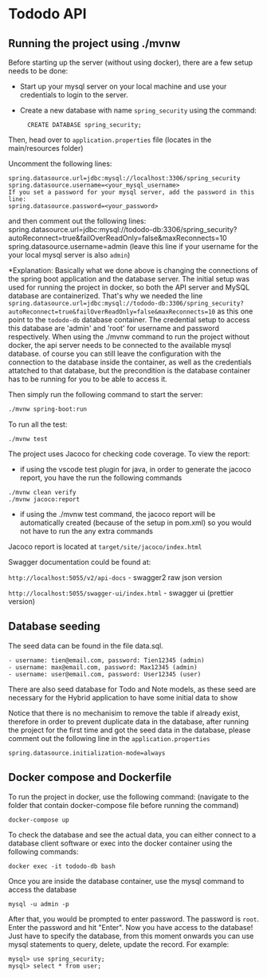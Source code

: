 # Tododo API

## Running the project using ./mvnw 

Before starting up the server (without using docker), there are a few setup needs to be done: 

- Start up your mysql server on your local machine and use your credentials to login to the server.

- Create a new database with name `spring_security` using the command:

        CREATE DATABASE spring_security;

Then, head over to `application.properties` file (locates in the main/resources folder)

Uncomment the following lines:

    spring.datasource.url=jdbc:mysql://localhost:3306/spring_security
    spring.datasource.username=<your_mysql_username>
    If you set a password for your mysql server, add the password in this line:
    spring.datasource.password=<your_password>

and then comment out the following lines:
    spring.datasource.url=jdbc:mysql://tododo-db:3306/spring_security?autoReconnect=true&failOverReadOnly=false&maxReconnects=10
    spring.datasource.username=admin (leave this line if your username for the your local mysql server is also `admin`)

*Explanation: Basically what we done above is changing the connections of the spring boot application and the database server. The initial setup was used for running the project in docker, so both the API server and MySQL database are containerized. That's why we needed the line `spring.datasource.url=jdbc:mysql://tododo-db:3306/spring_security?autoReconnect=true&failOverReadOnly=false&maxReconnects=10` as this one point to the `tododo-db` database container. The credential setup to access this database are 'admin' and 'root' for username and password respectively. When using the ./mvnw command to run the project without docker, the api server needs to be connected to the available mysql database. of course you can still leave the configuration with the connection to the database inside the container, as well as the credentials attatched to that database, but the precondition is the database container has to be running for you to be able to access it. 
    
Then simply run the following command to start the server:

```bash
./mvnw spring-boot:run
```

To run all the test:

```
./mvnw test
```

The project uses Jacoco for checking code coverage. To view the report:
* if using the vscode test plugin for java, in order to generate the jacoco report, you have the run the following commands

```
./mvnw clean verify
./mvnw jacoco:report
```
* if using the ./mvnw test command, the jacoco report will be automatically created (because of the setup in pom.xml) so you would not have to run the any extra commands

Jacoco report is located at `target/site/jacoco/index.html`

Swagger documentation could be found at:

`http://localhost:5055/v2/api-docs` - swagger2 raw json version

`http://localhost:5055/swagger-ui/index.html` - swagger ui (prettier version)

## Database seeding

The seed data can be found in the file data.sql. 

    - username: tien@email.com, password: Tien12345 (admin)
    - username: max@email.com, password: Max12345 (admin)
    - username: user@email.com, password: User12345 (user)

There are also seed database for Todo and Note models, as these seed are necessary for the Hybrid application to have some initial data to show

Notice that there is no mechanisim to remove the table if already exist, therefore in order to prevent duplicate data in the database, after running the project for the first time and got the seed data in the database, please comment out the following line in the `application.properties`

    spring.datasource.initialization-mode=always

## Docker compose and Dockerfile

To run the project in docker, use the following command: (navigate to the folder that contain docker-compose file before running the command)

    docker-compose up

To check the database and see the actual data, you can either connect to a database client software or exec into the docker container using the following commands:

    docker exec -it tododo-db bash

Once you are inside the database container, use the mysql command to access the database

    mysql -u admin -p

After that, you would be prompted to enter password. The password is `root`. Enter the password and hit "Enter". Now you have access to the database! Just have to specify the database, from this moment onwards you can use mysql statements to query, delete, update the record. For example:

    mysql> use spring_security;
    mysql> select * from user;
